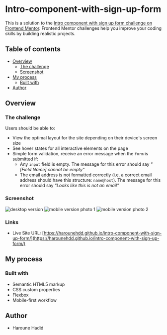# Intro-component-with-sign-up-form

This is a solution to the [Intro component with sign up form challenge on Frontend Mentor](https://www.frontendmentor.io/challenges/intro-component-with-signup-form-5cf91bd49edda32581d28fd1). Frontend Mentor challenges help you improve your coding skills by building realistic projects. 

## Table of contents

- [Overview](#overview)
  - [The challenge](#the-challenge)
  - [Screenshot](#screenshot)
- [My process](#my-process)
  - [Built with](#built-with)
- [Author](#author)

## Overview

### The challenge

Users should be able to:

- View the optimal layout for the site depending on their device's screen size
- See hover states for all interactive elements on the page
- Simple form validation, receive an error message when the `form` is submitted if:
  - Any `input` field is empty. The message for this error should say *"[Field Name] cannot be empty"*
  - The email address is not formatted correctly (i.e. a correct email address should have this structure: `name@host`). The message for this error should say *"Looks like this is not an email"*

### Screenshot

![desktop version](./Screenshots/desktop-version-1.jpeg)
![mobile version photo 1](./Screenshots/mobile-version-1.jpeg)
![mobile version photo 2](./Screenshots/mobile-version-2.jpeg)

### Links

- Live Site URL: [https://harounehdd.github.io/intro-component-with-sign-up-form/](https://harounehdd.github.io/intro-component-with-sign-up-form/)

## My process

### Built with

- Semantic HTML5 markup
- CSS custom properties
- Flexbox
- Mobile-first workflow

## Author

- Haroune Hadid